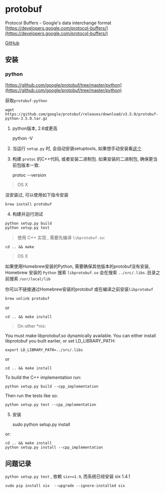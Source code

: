 # protobuf

Protocol Buffers - Google's data interchange format [https://developers.google.com/protocol-buffers/](https://developers.google.com/protocol-buffers/)

[GitHub](https://github.com/google/protobuf)

## 安装

### python

[https://github.com/google/protobuf/tree/master/python](https://github.com/google/protobuf/tree/master/python)

获取`protobuf-python`

```shell
wget https://github.com/google/protobuf/releases/download/v3.5.0/protobuf-python-3.5.0.tar.gz
```

1. python版本, 2.6或更高

    python -V

2. 当运行 `setup.py` 时, 会自动安装setuptools, 如果想手动安装看[这个](https://packaging.python.org/en/latest/installing.html#setup-for-installing-packages)

3. 构建 `protoc` 的C++代码, 或者安装二进制包. 如果安装的二进制包, 确保更当前包版本一致.

    protoc --version

> OS X

没安装过, 可以使用如下指令安装

    brew install protobuf

4. 构建并运行测试

```shell
python setup.py build
python setup.py test
```

> 使用 C++ 实现 , 需要先编译 `libprotobuf.so`:

    cd .. && make

> OS X

如果使用Homebrew安装的Python, 需要确保其他版本的protobuf没有安装, Homebrew 安装的 `Python` 搜索 `libprotobuf.so` 会在搜索 `../src/.libs.`目录之前搜索 `/usr/local/lib`

你可以不链接通过Homebrew安装的protobuf 或在编译之前安装`libprotobuf`

    brew unlink protobuf

or

    cd .. && make install

> On other *nix:

You must make libprotobuf.so dynamically available. You can either install libprotobuf you built earlier, or set LD_LIBRARY_PATH:

    export LD_LIBRARY_PATH=../src/.libs

or

    cd .. && make install

To build the C++ implementation run:

    python setup.py build --cpp_implementation

Then run the tests like so:

    python setup.py test --cpp_implementation

5. 安装

    sudo python setup.py install

or:

```shell
cd .. && make install
python setup.py install --cpp_implementation
```

## 问题记录

`python setup.py test` , 依赖 `six>=1.9`, 而系统已经安装 six 1.4.1

```shell
sudo pip install six  --upgrade --ignore-installed six
```
